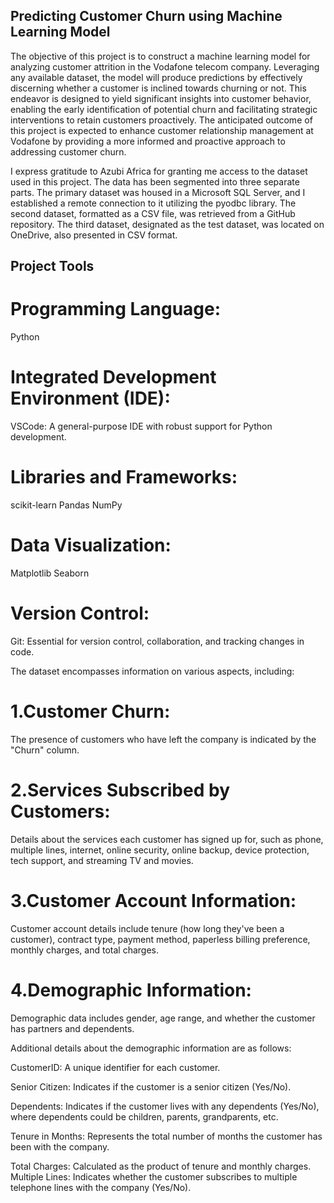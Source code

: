 
## Predicting Customer Churn using Machine Learning Model

The objective of this project is to construct a machine learning model for analyzing customer attrition in the Vodafone telecom company. Leveraging any available dataset, the model will produce predictions by effectively discerning whether a customer is inclined towards churning or not. This endeavor is designed to yield significant insights into customer behavior, enabling the early identification of potential churn and facilitating strategic interventions to retain customers proactively. The anticipated outcome of this project is expected to enhance customer relationship management at Vodafone by providing a more informed and proactive approach to addressing customer churn.


I express gratitude to Azubi Africa for granting me access to the dataset used in this project. The data has been segmented into three separate parts. The primary dataset was housed in a Microsoft SQL Server, and I established a remote connection to it utilizing the pyodbc library. The second dataset, formatted as a CSV file, was retrieved from a GitHub repository. The third dataset, designated as the test dataset, was located on OneDrive, also presented in CSV format.


## Project Tools

# Programming Language:
Python

# Integrated Development Environment (IDE):
VSCode: A general-purpose IDE with robust support for Python development.

# Libraries and Frameworks:
scikit-learn
Pandas
NumPy

# Data Visualization:
Matplotlib
Seaborn

# Version Control:
Git: Essential for version control, collaboration, and tracking changes in code.

The dataset encompasses information on various aspects, including:

# 1.Customer Churn:

The presence of customers who have left the company is indicated by the "Churn" column.

# 2.Services Subscribed by Customers:

Details about the services each customer has signed up for, such as phone, multiple lines, internet, online security, online backup, device protection, tech support, and streaming TV and movies.

# 3.Customer Account Information:

Customer account details include tenure (how long they've been a customer), contract type, payment method, paperless billing preference, monthly charges, and total charges.

# 4.Demographic Information:

Demographic data includes gender, age range, and whether the customer has partners and dependents.

Additional details about the demographic information are as follows:

CustomerID: A unique identifier for each customer.

Senior Citizen: Indicates if the customer is a senior citizen (Yes/No).

Dependents: Indicates if the customer lives with any dependents (Yes/No), where dependents could be children, parents, grandparents, etc.

Tenure in Months: Represents the total number of months the customer has been with the company.

Total Charges: Calculated as the product of tenure and monthly charges.
Multiple Lines: Indicates whether the customer subscribes to multiple telephone lines with the company (Yes/No).

